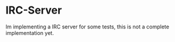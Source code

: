 # IRC-Server
Im implementing a IRC server for some tests, this is not a complete implementation yet.
